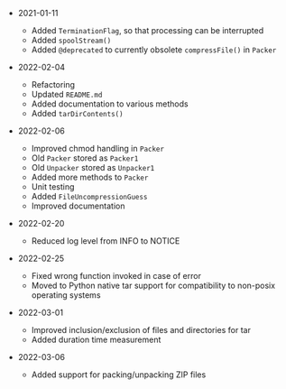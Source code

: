 * 2021-01-11
	* Added `TerminationFlag`, so that processing can be interrupted
	* Added `spoolStream()`
	* Added `@deprecated` to currently obsolete `compressFile()` in `Packer`

* 2022-02-04
	* Refactoring
	* Updated `README.md`
	* Added documentation to various methods
	* Added `tarDirContents()`

* 2022-02-06
	* Improved chmod handling in `Packer`
	* Old `Packer` stored as `Packer1`
	* Old `Unpacker` stored as `Unpacker1`
	* Added more methods to `Packer`
	* Unit testing
	* Added `FileUncompressionGuess`
	* Improved documentation

* 2022-02-20
	* Reduced log level from INFO to NOTICE

* 2022-02-25
	* Fixed wrong function invoked in case of error
	* Moved to Python native tar support for compatibility to non-posix operating systems

* 2022-03-01
	* Improved inclusion/exclusion of files and directories for tar
	* Added duration time measurement

* 2022-03-06
	* Added support for packing/unpacking ZIP files


